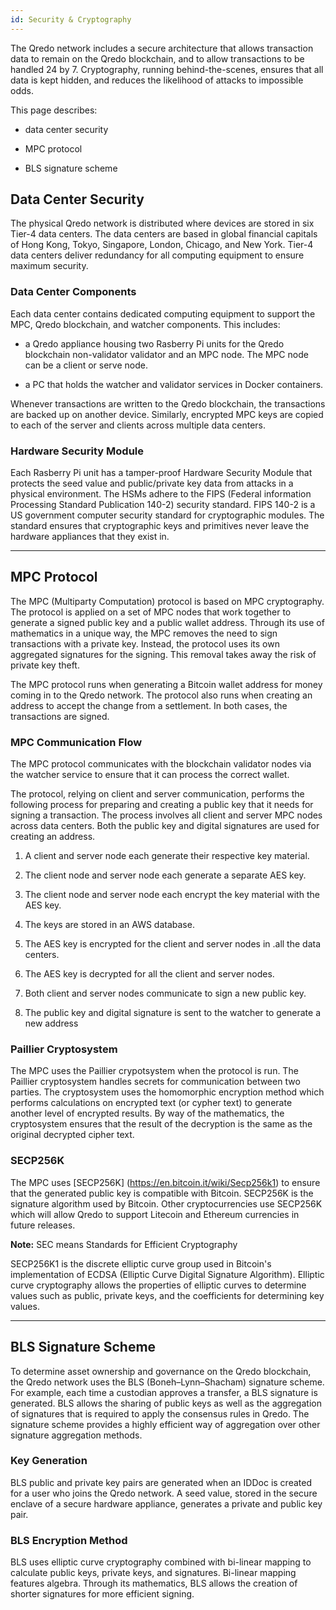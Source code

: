 ```yaml
---
id: Security & Cryptography
---
```


The Qredo network includes a secure architecture that allows transaction data to remain on the Qredo blockchain, and to allow transactions to be handled 24 by 7. Cryptography, running behind-the-scenes, ensures that all data is kept hidden, and reduces the likelihood of attacks to impossible odds.

This page describes:

*   data center security
    
*   MPC protocol
    
*   BLS signature scheme
    

Data Center Security
--------------------

The physical Qredo network is distributed where devices are stored in six Tier-4 data centers. The data centers are based in global financial capitals of Hong Kong, Tokyo, Singapore, London, Chicago, and New York. Tier-4 data centers deliver redundancy for all computing equipment to ensure maximum security.

### Data Center Components

Each data center contains dedicated computing equipment to support the MPC, Qredo blockchain, and watcher components. This includes:

*   a Qredo appliance housing two Rasberry Pi units for the Qredo blockchain non-validator validator and an MPC node. The MPC node can be a client or serve node.
    
*   a PC that holds the watcher and validator services in Docker containers.
    

Whenever transactions are written to the Qredo blockchain, the transactions are backed up on another device. Similarly, encrypted MPC keys are copied to each of the server and clients across multiple data centers.

### Hardware Security Module

Each Rasberry Pi unit has a tamper-proof Hardware Security Module that protects the seed value and public/private key data from attacks in a physical environment. The HSMs adhere to the FIPS (Federal information Processing Standard Publication 140-2) security standard. FIPS 140-2 is a US government computer security standard for cryptographic modules. The standard ensures that cryptographic keys and primitives never leave the hardware appliances that they exist in.

---

MPC Protocol
------------

The MPC (Multiparty Computation) protocol is based on MPC cryptography. The protocol is applied on a set of MPC nodes that work together to generate a signed public key and a public wallet address. Through its use of mathematics in a unique way, the MPC removes the need to sign transactions with a private key. Instead, the protocol uses its own aggregated signatures for the signing. This removal takes away the risk of private key theft.

The MPC protocol runs when generating a Bitcoin wallet address for money coming in to the Qredo network. The protocol also runs when creating an address to accept the change from a settlement. In both cases, the transactions are signed.

### MPC Communication Flow

The MPC protocol communicates with the blockchain validator nodes via the watcher service to ensure that it can process the correct wallet.

The protocol, relying on client and server communication, performs the following process for preparing and creating a public key that it needs for signing a transaction. The process involves all client and server MPC nodes across data centers. Both the public key and digital signatures are used for creating an address.

1.  A client and server node each generate their respective key material.
    
2.  The client node and server node each generate a separate AES key.
    
3.  The client node and server node each encrypt the key material with the AES key.
    
4.  The keys are stored in an AWS database.
    
5.  The AES key is encrypted for the client and server nodes in .all the data centers.
    
6.  The AES key is decrypted for all the client and server nodes.
    
7.  Both client and server nodes communicate to sign a new public key.
    
8.  The public key and digital signature is sent to the watcher to generate a new address

### Paillier Cryptosystem

The MPC uses the Paillier crypotsystem when the protocol is run. The Paillier cryptosystem handles secrets for communication between two parties. The cryptosystem uses the homomorphic encryption method which performs calculations on encrypted text (or cypher text) to generate another level of encrypted results. By way of the mathematics, the cryptosystem ensures that the result of the decryption is the same as the original decrypted cipher text.

### SECP256K

The MPC uses [SECP256K] (https://en.bitcoin.it/wiki/Secp256k1) to ensure that the generated public key is compatible with Bitcoin. SECP256K is the signature algorithm used by Bitcoin. Other cryptocurrencies use SECP256K which will allow Qredo to support Litecoin and Ethereum currencies in future releases.

**Note:** SEC means Standards for Efficient Cryptography

SECP256K1 is the discrete elliptic curve group used in Bitcoin's implementation of ECDSA (Elliptic Curve Digital Signature Algorithm). Elliptic curve cryptography allows the properties of elliptic curves to determine values such as public, private keys, and the coefficients for determining key values.

---

BLS Signature Scheme
--------------------

To determine asset ownership and governance on the Qredo blockchain, the Qredo network uses the BLS (Boneh–Lynn–Shacham) signature scheme. For example, each time a custodian approves a transfer, a BLS signature is generated. BLS allows the sharing of public keys as well as the aggregation of signatures that is required to apply the consensus rules in Qredo. The signature scheme provides a highly efficient way of aggregation over other signature aggregation methods.

### Key Generation

BLS public and private key pairs are generated when an IDDoc is created for a user who joins the Qredo network. A seed value, stored in the secure enclave of a secure hardware appliance, generates a private and public key pair.

### BLS Encryption Method

BLS uses elliptic curve cryptography combined with bi-linear mapping to calculate public keys, private keys, and signatures. Bi-linear mapping features algebra. Through its mathematics, BLS allows the creation of shorter signatures for more efficient signing.